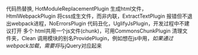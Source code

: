 代码热替换, HotModuleReplacementPlugin
生成html文件，HtmlWebpackPlugin
将css成生文件，而非内联，ExtractTextPlugin
报错但不退出webpack进程，NoErrorsPlugin
代码丑化，UglifyJsPlugin，开发过程中不建议打开
多个 html共用一个js文件(chunk)，可用CommonsChunkPlugin
清理文件夹，Clean
调用模块的别名ProvidePlugin，例如想在js中用$，如果通过webpack加载，需要将$与jQuery对应起来